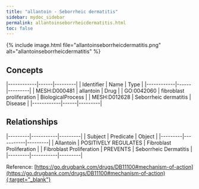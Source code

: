 ```yaml
---
title: "allantoin - Seborrheic dermatitis"
sidebar: mydoc_sidebar
permalink: allantoinseborrheicdermatitis.html
toc: false 
---
```


{% include image.html file="allantoinseborrheicdermatitis.png" alt="allantoinseborrheicdermatitis" %}

## Concepts

|------------|------|---------|
| Identifier | Name | Type    |
|------------|------|---------|
| MESH:D000481 | allantoin | Drug |
| GO:0042060 | fibroblast proliferation | BiologicalProcess |
| MESH:D012628 | Seborrheic dermatitis | Disease |
|------------|------|---------|

## Relationships

|---------|-----------|---------|
| Subject | Predicate | Object  |
|---------|-----------|---------|
| Allantoin | POSITIVELY REGULATES | Fibroblast Proliferation |
| Fibroblast Proliferation | PREVENTS | Seborrheic Dermatitis |
|---------|-----------|---------|

Reference: [https://go.drugbank.com/drugs/DB11100#mechanism-of-action](https://go.drugbank.com/drugs/DB11100#mechanism-of-action){:target="_blank"}